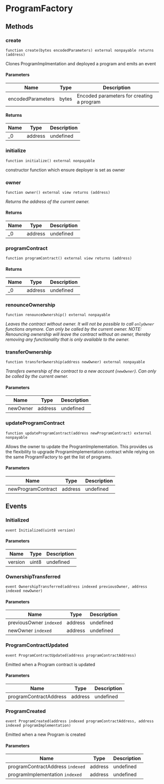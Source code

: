 # ProgramFactory









## Methods

### create

```solidity
function create(bytes encodedParameters) external nonpayable returns (address)
```

Clones ProgramImplmentation and deployed a program and emits an event



#### Parameters

| Name | Type | Description |
|---|---|---|
| encodedParameters | bytes | Encoded parameters for creating a program |

#### Returns

| Name | Type | Description |
|---|---|---|
| _0 | address | undefined |

### initialize

```solidity
function initialize() external nonpayable
```

constructor function which ensure deployer is set as owner




### owner

```solidity
function owner() external view returns (address)
```



*Returns the address of the current owner.*


#### Returns

| Name | Type | Description |
|---|---|---|
| _0 | address | undefined |

### programContract

```solidity
function programContract() external view returns (address)
```






#### Returns

| Name | Type | Description |
|---|---|---|
| _0 | address | undefined |

### renounceOwnership

```solidity
function renounceOwnership() external nonpayable
```



*Leaves the contract without owner. It will not be possible to call `onlyOwner` functions anymore. Can only be called by the current owner. NOTE: Renouncing ownership will leave the contract without an owner, thereby removing any functionality that is only available to the owner.*


### transferOwnership

```solidity
function transferOwnership(address newOwner) external nonpayable
```



*Transfers ownership of the contract to a new account (`newOwner`). Can only be called by the current owner.*

#### Parameters

| Name | Type | Description |
|---|---|---|
| newOwner | address | undefined |

### updateProgramContract

```solidity
function updateProgramContract(address newProgramContract) external nonpayable
```

Allows the owner to update the ProgramImplementation. This provides us the flexibility to upgrade ProgramImplementation contract while relying on the same ProgramFactory to get the list of programs.



#### Parameters

| Name | Type | Description |
|---|---|---|
| newProgramContract | address | undefined |



## Events

### Initialized

```solidity
event Initialized(uint8 version)
```





#### Parameters

| Name | Type | Description |
|---|---|---|
| version  | uint8 | undefined |

### OwnershipTransferred

```solidity
event OwnershipTransferred(address indexed previousOwner, address indexed newOwner)
```





#### Parameters

| Name | Type | Description |
|---|---|---|
| previousOwner `indexed` | address | undefined |
| newOwner `indexed` | address | undefined |

### ProgramContractUpdated

```solidity
event ProgramContractUpdated(address programContractAddress)
```

Emitted when a Program contract is updated



#### Parameters

| Name | Type | Description |
|---|---|---|
| programContractAddress  | address | undefined |

### ProgramCreated

```solidity
event ProgramCreated(address indexed programContractAddress, address indexed programImplementation)
```

Emitted when a new Program is created



#### Parameters

| Name | Type | Description |
|---|---|---|
| programContractAddress `indexed` | address | undefined |
| programImplementation `indexed` | address | undefined |




